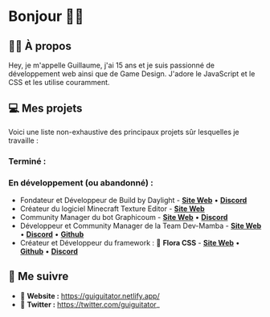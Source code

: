 # Bonjour 👋🏽

## 🧑🏽 À propos

Hey, je m'appelle Guillaume, j'ai 15 ans et je suis passionné de développement web ainsi que de Game Design. J'adore le JavaScript et le CSS et les utilise couramment.

## 💻 Mes projets

Voici une liste non-exhaustive des principaux projets sûr lesquelles je travaille :

### Terminé :

### En développement (ou abandonné) :

- Fondateur et Développeur de Build by Daylight - [**Site Web**](https://discord.com/invite/PKYajxd) • [**Discord**](https://discord.com/invite/PKYajxd)
- Créateur du logiciel Minecraft Texture Editor - [**Site Web**](https://guiguitator.netlify.app/)
- Community Manager du bot Graphicoum - [**Site Web**](http://www.graphicoum.xyz/) • [**Discord**](https://discord.com/invite/sstarhYAZZ)
- Développeur et Community Manager de la Team Dev-Mamba - [**Site Web**](https://dev-mamba.netlify.app/) • [**Discord**](https://discord.com/invite/93QAkXR7t8) • [**Github**](https://github.com/Dev-Mamba)
- Créateur et Développeur du framework : 🌺 **Flora CSS** - [**Site Web**](https://floracss.netlify.app/) • [**Github**](https://github.com/guiguitator/Flora_CSS) • [**Discord**](#) 


## 🚀 Me suivre

- 🦂 **Website :** https://guiguitator.netlify.app/
- 🐥 **Twitter :** https://twitter.com/guiguitator_
